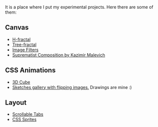 It is a place where I put my experimental projects. Here there are some of them:

## Canvas
* [H-fractal](http://yuliatsareva.github.io/sandbox/canvas/h-fractal.html)
* [Tree-fractal](http://yuliatsareva.github.io/sandbox/canvas/tree-fractal.html)
* [Image Filters](http://yuliatsareva.github.io/sandbox/canvas/filters)
* [Suprematist Composition by Kazimir Malevich](http://yuliatsareva.github.io/sandbox/canvas/suprematist)

## CSS Animations
* [3D Cube](http://yuliatsareva.github.io/sandbox/css-animation/cube)
* [Sketches gallery with flipping images.](http://yuliatsareva.github.io/sandbox/css-animation/sketches)
Drawings are mine :)

## Layout
* [Scrollable Tabs](http://yuliatsareva.github.io/sandbox/layout/tabs)
* [CSS Sprites](http://yuliatsareva.github.io/sandbox/layout/sprites)
